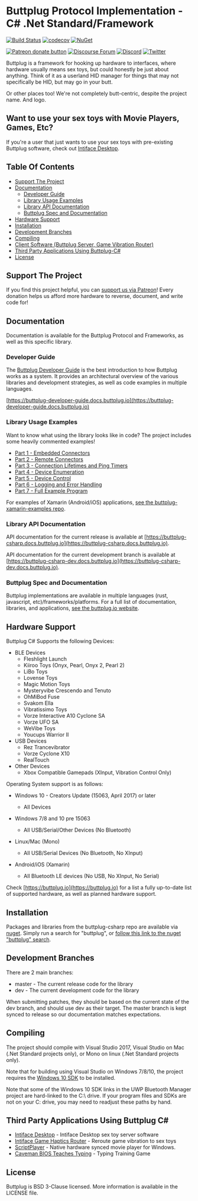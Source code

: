 # Buttplug Protocol Implementation - C# .Net Standard/Framework

[![Build Status](https://dev.azure.com/nplabs/buttplug/_apis/build/status/buttplugio.buttplug-csharp?branchName=master)](https://dev.azure.com/nplabs/buttplug/_build/latest?definitionId=2&branchName=master)
[![codecov](https://codecov.io/gh/buttplugio/buttplug-csharp/branch/master/graph/badge.svg)](https://codecov.io/gh/buttplugio/buttplug-csharp)
[![NuGet](https://img.shields.io/nuget/v/Buttplug.svg)](https://www.nuget.org/packages/Buttplug/)

[![Patreon donate button](https://img.shields.io/badge/patreon-donate-yellow.svg)](https://www.patreon.com/qdot)
[![Discourse Forum](https://img.shields.io/badge/discourse-forum-blue.svg)](https://metafetish.club)
[![Discord](https://img.shields.io/discord/353303527587708932.svg?logo=discord)](https://discord.buttplug.io)
[![Twitter](https://img.shields.io/twitter/follow/buttplugio.svg?style=social&logo=twitter)](https://twitter.com/buttplugio)

Buttplug is a framework for hooking up hardware to interfaces, where
hardware usually means sex toys, but could honestly be just about
anything. Think of it as a userland HID manager for things that may
not specifically be HID, but may go in your butt. 

Or other places too! We're not completely butt-centric, despite the
project name. And logo.

## Want to use your sex toys with Movie Players, Games, Etc?

If you're a user that just wants to use your sex toys with
pre-existing Buttplug software, check out [Intiface
Desktop](https://intiface.com/desktop).

## Table Of Contents

- [Support The Project](#support-the-project)
- [Documentation](#documentation)
    - [Developer Guide](#developer-guide)
    - [Library Usage Examples](#library-usage-examples)
    - [Library API Documentation](#library-api-documentation)
    - [Buttplug Spec and Documentation](#buttplug-spec-and-documentation)
- [Hardware Support](#hardware-support)
- [Installation](#installation)
- [Development Branches](#development-branches)
- [Compiling](#compiling)
- [Client Software (Buttplug Server, Game Vibration Router)](#client-software)
- [Third Party Applications Using Buttplug-C#](#third-party-applications-using-buttplug-c)
- [License](#license)

## Support The Project

If you find this project helpful, you can [support us via
Patreon](http://patreon.com/qdot)! Every donation helps us afford more
hardware to reverse, document, and write code for!

## Documentation

Documentation is available for the Buttplug Protocol and Frameworks,
as well as this specific library.

### Developer Guide

The [Buttplug Developer
Guide](https://buttplug-developer-guide.docs.buttplug.io) is the best
introduction to how Buttplug works as a system. It provides an
architectural overview of the various libraries and development
strategies, as well as code examples in multiple languages.

[https://buttplug-developer-guide.docs.buttplug.io](https://buttplug-developer-guide.docs.buttplug.io)

### Library Usage Examples

Want to know what using the library looks like in code? The project
includes some heavily commented examples!

- [Part 1 - Embedded Connectors](https://github.com/buttplugio/buttplug-csharp/blob/master/Buttplug.Examples.01.EmbeddedClientSetup/Program.cs)
- [Part 2 - Remote Connectors](https://github.com/buttplugio/buttplug-csharp/blob/master/Buttplug.Examples.02.WebsocketClientSetup/Program.cs)
- [Part 3 - Connection Lifetimes and Ping Timers](https://github.com/buttplugio/buttplug-csharp/blob/master/Buttplug.Examples.03.ConnectionLifetimesAndPingTimers/Program.cs)
- [Part 4 - Device Enumeration](https://github.com/buttplugio/buttplug-csharp/blob/master/Buttplug.Examples.04.DeviceEnumeration/Program.cs)
- [Part 5 - Device Control](https://github.com/buttplugio/buttplug-csharp/blob/master/Buttplug.Examples.05.DeviceControl/Program.cs)
- [Part 6 - Logging and Error Handling](https://github.com/buttplugio/buttplug-csharp/blob/master/Buttplug.Examples.06.LoggingAndErrorHandling/Program.cs)
- [Part 7 - Full Example Program](https://github.com/buttplugio/buttplug-csharp/blob/master/Buttplug.Examples.07.FullProgram/Program.cs)

For examples of Xamarin (Android/iOS) applications, [see the buttplug-xamarin-examples repo](https://github.com/buttplugio/buttplug-xamarin-examples).

### Library API Documentation

API documentation for the current release is available at
[https://buttplug-csharp.docs.buttplug.io](https://buttplug-csharp.docs.buttplug.io).

API documentation for the current development branch is available at
[https://buttplug-csharp-dev.docs.buttplug.io](https://buttplug-csharp-dev.docs.buttplug.io).

### Buttplug Spec and Documentation

Buttplug implementations are available in multiple languages (rust,
javascript, etc)/frameworks/platforms. For a full list of
documentation, libraries, and applications, [see the buttplug.io
website](https://buttplug.io).

## Hardware Support

Buttplug C# Supports the following Devices:
  - BLE Devices
    - Fleshlight Launch
    - Kiiroo Toys (Onyx, Pearl, Onyx 2, Pearl 2)
    - LiBo Toys
    - Lovense Toys
    - Magic Motion Toys
    - Mysteryvibe Crescendo and Tenuto
    - OhMiBod Fuse
    - Svakom Ella
    - Vibratissimo Toys
    - Vorze Interactive A10 Cyclone SA
    - Vorze UFO SA
    - WeVibe Toys
    - Youcups Warrior II
  - USB Devices
    - Rez Trancevibrator
    - Vorze Cyclone X10
    - RealTouch
  - Other Devices
    - Xbox Compatible Gamepads (XInput, Vibration Control Only)

Operating System support is as follows:

- Windows 10 - Creators Update (15063, April 2017) or later
  - All Devices

- Windows 7/8 and 10 pre 15063
  - All USB/Serial/Other Devices (No Bluetooth)

- Linux/Mac (Mono)
  - All USB/Serial Devices (No Bluetooth, No XInput)
    
- Android/iOS (Xamarin)
  - All Bluetooth LE devices (No USB, No XInput, No Serial)

Check [https://buttplug.io](https://buttplug.io) for a list a fully
up-to-date list of supported hardware, as well as planned hardware
support.

## Installation

Packages and libraries from the buttplug-csharp repo are available via
[nuget](http://nuget.org). Simply run a search for "buttplug", or
[follow this link to the nuget "buttplug" search](https://www.nuget.org/packages?q=buttplug).

## Development Branches

There are 2 main branches:

- master - The current release code for the library
- dev - The current development code for the library

When submitting patches, they should be based on the current state of
the dev branch, and should use dev as their target. The master branch
is kept synced to release so our documentation matches expectations.

## Compiling

The project should compile with Visual Studio 2017, Visual Studio on
Mac (.Net Standard projects only), or Mono on linux (.Net Standard
projects only).

Note that for building using Visual Studio on Windows 7/8/10, the
project requires the [Windows 10
SDK](https://developer.microsoft.com/en-us/windows/downloads/windows-10-sdk)
to be installed.

Note that some of the Windows 10 SDK links in the UWP Bluetooth
Manager project are hard-linked to the C:\ drive. If your program
files and SDKs are not on your C: drive, you may need to readjust
these paths by hand.

## Third Party Applications Using Buttplug C#

- [Intiface Desktop](https://intiface.com/desktop) - Intiface Desktop sex toy server software
- [Intiface Game Haptics Router](https://intiface.com/ghr) - Reroute game vibration to sex toys
- [ScriptPlayer](https://github.com/FredTungsten/ScriptPlayer) - Native hardware synced movie player for Windows.
- [Caveman BIOS Teaches Typing](https://curiousjp.itch.io/caveman-bios-teaches-erotic-typing) - Typing Training Game

## License

Buttplug is BSD 3-Clause licensed. More information is available in
the LICENSE file.
